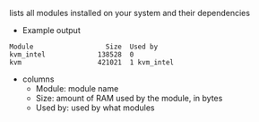lists all modules installed on your system and their dependencies

* Example output
```
Module                  Size  Used by
kvm_intel             138528  0
kvm                   421021  1 kvm_intel
```
* columns
  * Module: module name
  * Size: amount of RAM used by the module, in bytes
  * Used by: used by what modules
